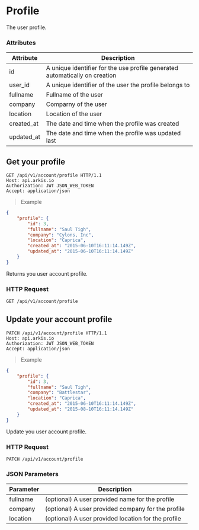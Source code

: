 # Profile

The user profile.

### Attributes

Attribute   | Description
----------- | -----------
id | A unique identifier for the use profile generated automatically on creation
user_id | A unique identifier of the user the profile belongs to
fullname | Fullname of the user
company  | Comparny of the user
location | Location of the user
created_at  | The date and time when the profile was created
updated_at  | The date and time when the profile was updated last

## Get your profile

```http
GET /api/v1/account/profile HTTP/1.1
Host: api.arkis.io
Authorization: JWT JSON_WEB_TOKEN
Accept: application/json
```

> Example

```json
{
    "profile": {
        "id": 3,
        "fullname": "Saul Tigh",
        "company": "Cylons, Inc",
        "location": "Caprica",
        "created_at": "2015-06-10T16:11:14.149Z",
        "updated_at": "2015-06-10T16:11:14.149Z"
    }
}
```

Returns you user account profile.

### HTTP Request

`GET /api/v1/account/profile`

## Update your account profile

```http
PATCH /api/v1/account/profile HTTP/1.1
Host: api.arkis.io
Authorization: JWT JSON_WEB_TOKEN
Accept: application/json
```

> Example

```json
{
    "profile": {
        "id": 3,
        "fullname": "Saul Tigh",
        "company": "Battlestar",
        "location": "Caprica",
        "created_at": "2015-06-10T16:11:14.149Z",
        "updated_at": "2015-08-10T16:11:14.149Z"
    }
}
```

Update you user account profile.

### HTTP Request

`PATCH /api/v1/account/profile`

### JSON Parameters

Parameter | Description
--------- | -----------
fullname  | (optional) A user provided name for the profile
company   | (optional) A user provided company for the profile
location  | (optional) A user provided location for the profile
